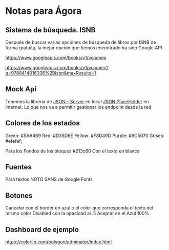 # Notas para Ágora

## Sistema de búsqueda. ISNB

Después de buscar varias opciones de búsqueda de libros por ISNB de forma gratuita, la mejor opción que hemos encontrado ha sido Google API

https://www.googleapis.com/books/v1/volumes

https://www.googleapis.com/books/v1/volumes?q=9788414016336%2Bisbn&maxResults=1

## Mock Api 

Tenemos la librería de [JSON - Server](https://github.com/typicode/json-server) en local 
[JSON PlaceHolder](https://jsonplaceholder.typicode.com/) en internet. Lo que nos va a permitir gestionar los endpoint desde la red


## Colores de los estados 

Green: #5AA469
Red: #D35D6E
Yellow: #F8D49D
Purple: #6C5070
Grises: #efefef;

Para los Fondos de los bloques #213c60 
Con el texto en blanco


## Fuentes

Para textos NOTO SANS de Google Fonts

## Botones

Cancelar con el border en azul o el color que corresponda el texto del mismo color 
Disabled con la opacidad al .5
Aceptar en el Azul 100%


## Dashboard de ejemplo 
https://colorlib.com/polygon/adminator/index.html

